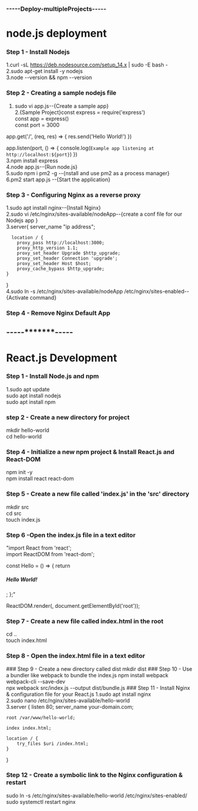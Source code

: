 ### -----Deploy-multipleProjects-----
# node.js deployment
### Step 1 - Install Nodejs
1.curl -sL https://deb.nodesource.com/setup_14.x | sudo -E bash -<br/>
2.sudo apt-get install -y nodejs<br/>
3.node --version && npm --version<br/>
### Step 2 - Creating a sample nodejs file
1. sudo vi app.js--{Create a sample app}<br/>
2.{Sample Project}const express = require('express')<br/>
const app = express()<br/>
const port = 3000<br/>

app.get('/', (req, res) => {
  res.send('Hello World!')
})<br/>

app.listen(port, () => {
  console.log(`Example app listening at http://localhost:${port}`)
})<br/>
3.npm install express<br/>
4.node app.js--{Run node.js}<br/>
5.sudo npm i pm2 -g --{nstall and use pm2 as a process manager}<br/>
6.pm2 start app.js --{Start the application} <br/>
### Step 3 - Configuring Nginx as a reverse proxy
1.sudo apt install nginx--{Install Nginx}<br/>
2.sudo vi /etc/nginx/sites-available/nodeApp--{create a conf file for our Nodejs app }<br/>
3.server{
  server_name "ip address";

      location / {
        proxy_pass http://localhost:3000;
        proxy_http_version 1.1;
        proxy_set_header Upgrade $http_upgrade;
        proxy_set_header Connection 'upgrade';
        proxy_set_header Host $host;
        proxy_cache_bypass $http_upgrade;
    }
}<br/>
4.sudo ln -s /etc/nginx/sites-available/nodeApp /etc/nginx/sites-enabled--{Activate command}
### Step 4 - Remove Nginx Default App
## -----*******-----
# React.js Development
### Step 1 - Install Node.js and npm 
1.sudo apt update<br/>
sudo apt install nodejs<br/>
sudo apt install npm<br/>
### step 2 - Create a new directory for project
mkdir hello-world<br/>
cd hello-world<br/>
### Step 4 - Initialize a new npm project & Install React.js and React-DOM 
npm init -y<br/>
npm install react react-dom<br/>
### Step 5 - Create a new file called 'index.js' in the 'src' directory
mkdir src<br/>
cd src<br/>
touch index.js<br/>
### Step 6 -Open the index.js file in a text editor 
"import React from 'react';<br/>
import ReactDOM from 'react-dom';<br/>

const Hello = () => {
  return <h5>Hello World!</h5>;
};"<br/>

ReactDOM.render(<Hello />, document.getElementById('root'));<br/>
### Step 7 - Create a new file called index.html in the root
cd ..<br/>
touch index.html
### Step 8 - Open the index.html file in a text editor 
<!DOCTYPE html>
<html>
  <head>
    <meta charset="utf-8" />
    <title>Hello World</title>
  </head>
  <body>
    <div id="root"></div>
    <script src="./dist/bundle.js"></script>
  </body>
</html>
### Step 9 - Create a new directory called dist
mkdir dist
### Step 10 - Use a bundler like webpack to bundle the index.js
npm install webpack webpack-cli --save-dev<br/>
npx webpack src/index.js --output dist/bundle.js
### Step 11 - Install Nginx & configuration file for your React.js
1.sudo apt install nginx<br/>
2.sudo nano /etc/nginx/sites-available/hello-world<br/>
3.server {
    listen 80;
    server_name your-domain.com;

    root /var/www/hello-world;

    index index.html;

    location / {
        try_files $uri /index.html;
    }
}
### Step 12 - Create a symbolic link to the Nginx configuration & restart 
sudo ln -s /etc/nginx/sites-available/hello-world /etc/nginx/sites-enabled/<br/>
sudo systemctl restart nginx

















